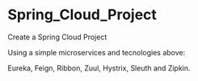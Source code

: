 # Spring_Cloud_Project

Create a Spring Cloud Project

Using a simple microservices and tecnologies above:

Eureka, Feign, Ribbon, Zuul, Hystrix, Sleuth and Zipkin.
